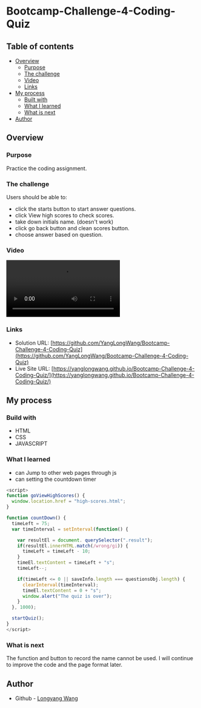 # Bootcamp-Challenge-4-Coding-Quiz

## Table of contents

- [Overview](#overview)
  - [Purpose](#purpose)
  - [The challenge](#the-challenge)
  - [Video](#Video)
  - [Links](#links)
- [My process](#my-process)
  - [Built with](#built-with)
  - [What I learned](#what-i-learned)
  - [What is next](#What-is-next)
- [Author](#author)

## Overview

### Purpose
Practice the coding assignment.

### The challenge

Users should be able to:

- click the starts button to start answer questions.
- click View high scores to check scores.
- take down initials name. (doesn't work)
- click go back button and clean scores button.
- choose answer based on question.


### Video

![](./assets/video/Coding%20Quiz.mp4)

### Links

- Solution URL: [https://github.com/YangLongWang/Bootcamp-Challenge-4-Coding-Quiz](https://github.com/YangLongWang/Bootcamp-Challenge-4-Coding-Quiz)
- Live Site URL: [https://yanglongwang.github.io/Bootcamp-Challenge-4-Coding-Quiz/](https://yanglongwang.github.io/Bootcamp-Challenge-4-Coding-Quiz/)

## My process

### Build with

- HTML
- CSS
- JAVASCRIPT

### What I learned

- can Jump to other web pages through js
- can setting the countdown timer

```JavaScript
<script>
function goViewHighScores() {
  window.location.href = "high-scores.html";
}

function countDown() {
  timeLeft = 75;
  var timeInterval = setInterval(function() {

    var resultEl = document. querySelector(".result");
    if(resultEl.innerHTML.match(/wrong/gi)) {
      timeLeft = timeLeft - 10;
    }
    timeEl.textContent = timeLeft + "s";
    timeLeft--;

    if(timeLeft <= 0 || saveInfo.length === questionsObj.length) {
      clearInterval(timeInterval);
      timeEl.textContent = 0 + "s";
      window.alert("The quiz is over");
    }
  }, 1000);

  startQuiz();
}
</script>
```

### What is next

The function and button to record the name cannot be used. I will continue to improve the code and the page format later.

## Author

- Github - [Longyang Wang](https://github.com/YangLongWang)